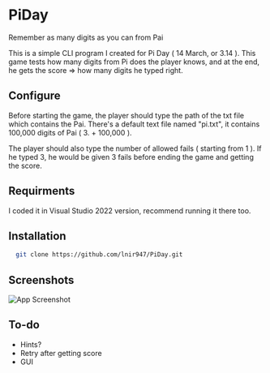 # PiDay
Remember as many digits as you can from Pai

This is a simple CLI program I created for Pi Day ( 14 March, or 3.14 ).
This game tests how many digits from Pi does the player knows, and at the end, he gets the score => how many digits he typed right.

## Configure
Before starting the game, the player should type the path of the txt file which contains the Pai.
There's a default text file named "pi.txt", it contains 100,000 digits of Pai ( 3. + 100,000 ).

The player should also type the number of allowed fails ( starting from 1 ). 
If he typed 3, he would be given 3 fails before ending the game and getting the score.

## Requirments 
I coded it in Visual Studio 2022 version, recommend running it there too.

## Installation

```bash
  git clone https://github.com/lnir947/PiDay.git
```


## Screenshots

![App Screenshot](https://i.ibb.co/2ZnXd8m/Screenshot-1.jpg)

## To-do

- Hints?
- Retry after getting score
- GUI
